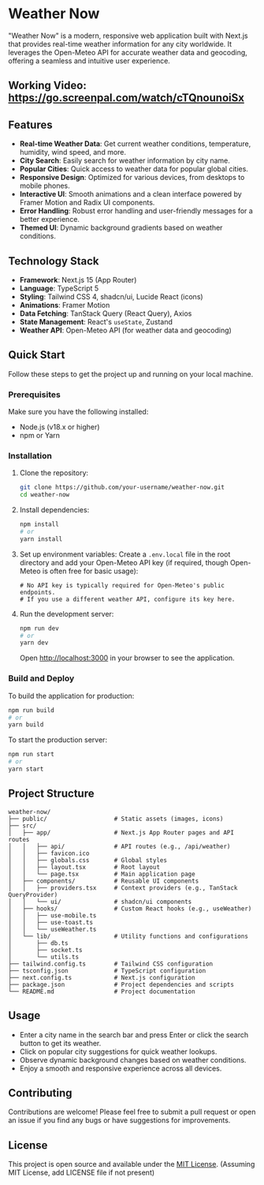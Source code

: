 # Weather Now

"Weather Now" is a modern, responsive web application built with Next.js that provides real-time weather information for any city worldwide. It leverages the Open-Meteo API for accurate weather data and geocoding, offering a seamless and intuitive user experience.

## Working Video: https://go.screenpal.com/watch/cTQnounoiSx

## Features

- **Real-time Weather Data**: Get current weather conditions, temperature, humidity, wind speed, and more.
- **City Search**: Easily search for weather information by city name.
- **Popular Cities**: Quick access to weather data for popular global cities.
- **Responsive Design**: Optimized for various devices, from desktops to mobile phones.
- **Interactive UI**: Smooth animations and a clean interface powered by Framer Motion and Radix UI components.
- **Error Handling**: Robust error handling and user-friendly messages for a better experience.
- **Themed UI**: Dynamic background gradients based on weather conditions.

## Technology Stack

- **Framework**: Next.js 15 (App Router)
- **Language**: TypeScript 5
- **Styling**: Tailwind CSS 4, shadcn/ui, Lucide React (icons)
- **Animations**: Framer Motion
- **Data Fetching**: TanStack Query (React Query), Axios
- **State Management**: React's `useState`, Zustand
- **Weather API**: Open-Meteo API (for weather data and geocoding)

## Quick Start

Follow these steps to get the project up and running on your local machine.

### Prerequisites

Make sure you have the following installed:
- Node.js (v18.x or higher)
- npm or Yarn

### Installation

1. Clone the repository:
   ```bash
   git clone https://github.com/your-username/weather-now.git
   cd weather-now
   ```

2. Install dependencies:
   ```bash
   npm install
   # or
   yarn install
   ```

3. Set up environment variables:
   Create a `.env.local` file in the root directory and add your Open-Meteo API key (if required, though Open-Meteo is often free for basic usage):
   ```
   # No API key is typically required for Open-Meteo's public endpoints.
   # If you use a different weather API, configure its key here.
   ```

4. Run the development server:
   ```bash
   npm run dev
   # or
   yarn dev
   ```

   Open [http://localhost:3000](http://localhost:3000) in your browser to see the application.

### Build and Deploy

To build the application for production:

```bash
npm run build
# or
yarn build
```

To start the production server:

```bash
npm run start
# or
yarn start
```

## Project Structure

```
weather-now/
├── public/                   # Static assets (images, icons)
├── src/
│   ├── app/                  # Next.js App Router pages and API routes
│   │   ├── api/              # API routes (e.g., /api/weather)
│   │   ├── favicon.ico
│   │   ├── globals.css       # Global styles
│   │   ├── layout.tsx        # Root layout
│   │   └── page.tsx          # Main application page
│   ├── components/           # Reusable UI components
│   │   ├── providers.tsx     # Context providers (e.g., TanStack QueryProvider)
│   │   └── ui/               # shadcn/ui components
│   ├── hooks/                # Custom React hooks (e.g., useWeather)
│   │   ├── use-mobile.ts
│   │   ├── use-toast.ts
│   │   └── useWeather.ts
│   └── lib/                  # Utility functions and configurations
│       ├── db.ts
│       ├── socket.ts
│       └── utils.ts
├── tailwind.config.ts        # Tailwind CSS configuration
├── tsconfig.json             # TypeScript configuration
├── next.config.ts            # Next.js configuration
├── package.json              # Project dependencies and scripts
└── README.md                 # Project documentation
```

## Usage

- Enter a city name in the search bar and press Enter or click the search button to get its weather.
- Click on popular city suggestions for quick weather lookups.
- Observe dynamic background changes based on weather conditions.
- Enjoy a smooth and responsive experience across all devices.

## Contributing

Contributions are welcome! Please feel free to submit a pull request or open an issue if you find any bugs or have suggestions for improvements.

## License

This project is open source and available under the [MIT License](LICENSE). (Assuming MIT License, add LICENSE file if not present)
